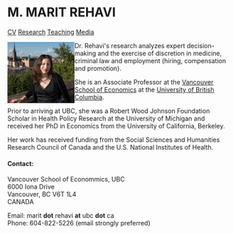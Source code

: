# M. MARIT REHAVI                           

[CV](https://maritrehavi.github.io/rehavi_summary_cv_2021.pdf) [Research](https://maritrehavi.github.io/research) [Teaching](https://maritrehavi.github.io/teaching)  [Media](https://maritrehavi.github.io/media) 


<img src="stockholm_crop.jpg" alt="stockholm" align="left" width="30%"/>  Dr. Rehavi's research analyzes expert decision-making and the exercise of discretion in medicine, criminal law and employment (hiring, compensation and promotion). 

She is an Associate Professor at the [Vancouver School of Economics](https://economics.ubc.ca) at the [University of British Columbia](https://www.ubc.ca/). 

Prior to arriving at UBC, she was a Robert Wood Johnson Foundation Scholar in Health Policy Research at the University of Michigan and received her PhD in Economics from the University of California, Berkeley.  

Her work has received funding from the Social Sciences and Humanities Research Council of Canada and the U.S. National Institutes of Health.


#### Contact:
Vancouver School of Econommics, UBC \
6000 Iona Drive \
Vancouver, BC V6T 1L4 \
CANADA

Email: marit **dot** rehavi **at** ubc **dot** ca \
Phone: 604-822-5226 (email strongly preferred)
